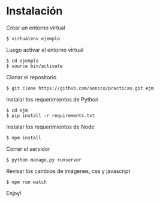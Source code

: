 # Instalación

Crear un entorno virtual

    $ virtualenv ejemplo
    
Luego activar el entorno virtual

    $ cd ejemplo
    $ source bin/activate
    
Clonar el repositorio

    $ git clone https://github.com/soncco/practicas.git ejm
    
Instalar los requerimientos de Python

    $ cd ejm
    $ pip install -r requirements.txt
    
    
Instalar los requerimientos de Node

    $ npm install
    
Correr el servidor

    $ python manage.py runserver
    
Revisar los cambios de imágenes, css y javascript

    $ npm run watch
    
    
Enjoy!
